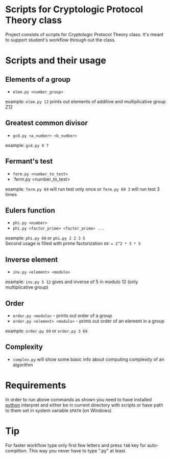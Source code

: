 # Scripts for Cryptologic Protocol Theory class
Project consists of scripts for Cryptologic Protocol Theory class. It's meant to support student's workflow through out the class.

# Scripts and their usage
## Elements of a group
* `elem.py <number_group>`

example: `elem.py 12` prints out elements of additive and multiplicative group Z12

## Greatest common divisor
* `gcd.py <a_number> <b_number>`

example: `gcd.py 9 7`

## Fermant's test
* `ferm.py <number_to_test>`
* `ferm.py <number_to_test> <times>

example: `ferm.py 69` will run test only once or `ferm.py 69 3` will run test 3 times

## Eulers function
* `phi.py <number>`
* `phi.py <factor_prime> <factor_prime> ... `

example: `phi.py 60` or `phi.py 2 2 3 5`  
Second usage is filled with prime factorization `60 = 2^2 * 3 * 5`

## Inverse element
* `inv.py <element> <modulo>`

example: `inv.py 5 12` gives and inverse of 5 in modulo 12 (only multiplicative group)

## Order
* `order.py <modulo>`  - prints out order of a group
* `order.py <element> <modulo>` - prints out order of an element in a group

example: `order.py 69` or `order.py 3 69`

## Complexity
* `complex.py` will show some basic info about computing complexity of an algorithm

# Requirements
In order to run above commands as shown you need to have installed [python](https://www.python.org/downloads/) interpret and either be in current directory with scripts or have path to them set in system variable `$PATH` (on Windows)

# Tip
For faster workflow type only first few letters and press `TAB` key for auto-compltion. This way you never have to type ".py" at least.

